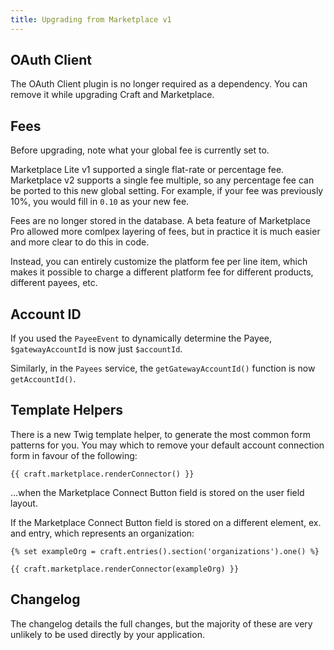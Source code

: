 ```yaml
---
title: Upgrading from Marketplace v1
---
```


## OAuth Client

The OAuth Client plugin is no longer required as a dependency. You can remove it while upgrading Craft and Marketplace.

## Fees

Before upgrading, note what your global fee is currently set to.

Marketplace Lite v1 supported a single flat-rate or percentage fee. Marketplace v2 supports a single fee multiple, so any percentage fee can be ported to this new global setting. For example, if your fee was previously 10%, you would fill in `0.10` as your new fee.

Fees are no longer stored in the database. A beta feature of Marketplace Pro allowed more comlpex layering of fees, but in practice it is much easier and more clear to do this in code.

Instead, you can entirely customize the platform fee per line item, which makes it possible to charge a different platform fee for different products, different payees, etc.

## Account ID

If you used the `PayeeEvent` to dynamically determine the Payee, `$gatewayAccountId` is now just `$accountId`.

Similarly, in the `Payees` service, the `getGatewayAccountId()` function is now `getAccountId()`.

## Template Helpers

There is a new Twig template helper, to generate the most common form patterns for you. You may which to remove your default account connection form in favour of the following:

```twig
{{ craft.marketplace.renderConnector() }}
```

…when the Marketplace Connect Button field is stored on the user field layout.

If the Marketplace Connect Button field is stored on a different element, ex. and entry, which represents an organization:

```twig
{% set exampleOrg = craft.entries().section('organizations').one() %}

{{ craft.marketplace.renderConnector(exampleOrg) }}
```

## Changelog

The changelog details the full changes, but the majority of these are very unlikely to be used directly by your application.
